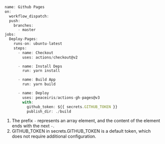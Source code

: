 ```ts
name: Github Pages
on:
  workflow_dispatch:
  push:
    branches:
      - master
jobs:
  Deploy-Pages:
    runs-on: ubuntu-latest
    steps:
      - name: Checkout
        uses: actions/checkout@v2

      - name: Install Deps
        run: yarn install

      - name: Build App
        run: yarn build

      - name: Deploy
        uses: peaceiris/actions-gh-pages@v3
        with:
          github_token: ${{ secrets.GITHUB_TOKEN }}
          publish_dir: ./build

```
1. The prefix `-` represents an array element, and the content of the element ends with the next `-`.
2. GITHUB_TOKEN in secrets.GITHUB_TOKEN is a default token, which does not require additional configuration.